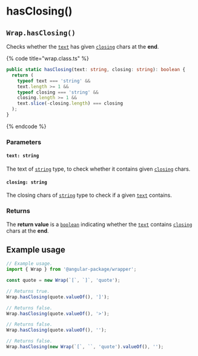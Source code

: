 # hasClosing()

## `Wrap.hasClosing()`

Checks whether the [`text`](hasclosing.md#text-string) has given [`closing`](hasclosing.md#closing-string) chars at the **end**.

{% code title="wrap.class.ts" %}
```typescript
public static hasClosing(text: string, closing: string): boolean {
  return (
    typeof text === 'string' &&
    text.length >= 1 &&
    typeof closing === 'string' &&
    closing.length >= 1 &&
    text.slice(-closing.length) === closing
  );
}
```
{% endcode %}

### Parameters

#### `text: string`

The text of [`string`](https://developer.mozilla.org/en-US/docs/Web/JavaScript/Reference/Global\_Objects/String) type, to check whether it contains given [`closing`](hasclosing.md#closing-string) chars.

#### `closing: string`

The closing chars of [`string`](https://developer.mozilla.org/en-US/docs/Web/JavaScript/Reference/Global\_Objects/String) type to check if a given [`text`](hasclosing.md#text-string) contains.

### Returns

The **return value** is a [`boolean`](https://developer.mozilla.org/en-US/docs/Web/JavaScript/Reference/Global\_Objects/Boolean) indicating whether the [`text`](hasclosing.md#text-string) contains [`closing`](hasclosing.md#closing-string) chars at the **end**.

## Example usage

```typescript
// Example usage.
import { Wrap } from '@angular-package/wrapper';

const quote = new Wrap(`[`, `]`, 'quote');

// Returns true.
Wrap.hasClosing(quote.valueOf(), ']');

// Returns false.
Wrap.hasClosing(quote.valueOf(), '>');

// Returns false.
Wrap.hasClosing(quote.valueOf(), '');

// Returns false.
Wrap.hasClosing(new Wrap(`[`, ``, 'quote').valueOf(), '');
```
